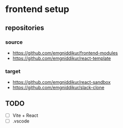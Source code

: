 # frontend setup

## repositories

### source

- https://github.com/emgniddikur/frontend-modules
- https://github.com/emgniddikur/react-template

### target

- https://github.com/emgniddikur/react-sandbox
- https://github.com/emgniddikur/slack-clone

## TODO

- [ ]  Vite + React
- [ ]  .vscode